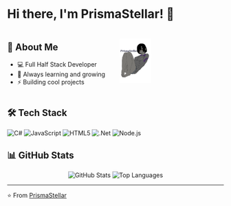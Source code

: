 # Hi there, I'm PrismaStellar! 👋

<div style="display: flex; align-items: center; gap: 20px;">
  <div style="flex: 2;">
    <h2>🚀 About Me</h2>
    <ul>
      <li>💻 Full Half Stack Developer</li>
      <li>🌱 Always learning and growing</li>
      <li>⚡ Building cool projects</li>
    </ul>
  </div>
  <div style="flex: 2;">
    <img src="https://raw.githubusercontent.com/PrismaStellar/PrismaStellar/main/assets/prisma.png" width="30%" style="max-width: 300px;"/>
  </div>
</div>

## 🛠️ Tech Stack
![C#](https://img.shields.io/badge/C%23-239120?style=flat&logo=c-sharp&logoColor=white)
![JavaScript](https://img.shields.io/badge/JavaScript-F7DF1E?style=flat&logo=javascript&logoColor=black)
![HTML5](https://img.shields.io/badge/HTML5-E34F26?style=flat&logo=html5&logoColor=white)
![.Net](https://img.shields.io/badge/.NET-5C2D91?style=flat&logo=.net&logoColor=white)
![Node.js](https://img.shields.io/badge/Node.js-43853D?style=flat&logo=node.js&logoColor=white)

## 📊 GitHub Stats
<div align="center">
  <img src="https://github-readme-stats.vercel.app/api?username=PrismaStellar&show_icons=true&theme=tokyonight" alt="GitHub Stats" />
  <img src="https://github-readme-stats.vercel.app/api/top-langs/?username=PrismaStellar&layout=compact&theme=tokyonight" alt="Top Languages" />
</div>

---
⭐️ From [PrismaStellar](https://github.com/PrismaStellar)
